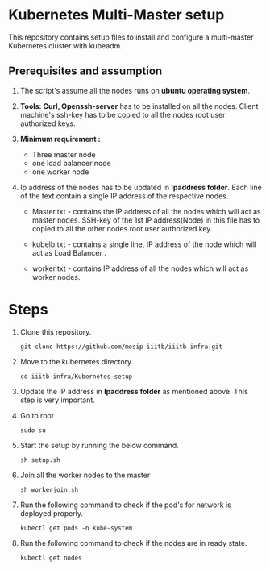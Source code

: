 # Kubernetes Multi-Master setup

This repository contains setup files to install and configure a multi-master Kubernetes cluster with kubeadm.

## Prerequisites and assumption

1) The script's assume all the nodes runs on **ubuntu operating system**.

2) **Tools: Curl, Openssh-server** has to be installed on all the nodes. Client machine's ssh-key has to be copied to all the nodes root user authorized keys.

3) **Minimum requirement :**
   * Three master node
   * one load balancer node
   * one worker node
   
4) Ip address of the nodes has to be updated in **Ipaddress folder**. Each line of the text contain a single IP address of the respective nodes.

   * Master.txt - contains the IP address of all the nodes which will act as master nodes. SSH-key of the 1st IP address(Node) in this file has to copied to all the other nodes root user authorized key. 
   
   * kubelb.txt - contains a single line, IP address of the node which will act as Load Balancer .
   
   * worker.txt - contains IP address of all the nodes which will act as worker nodes.

# Steps

1) Clone this repository.

   ```
   git clone https://github.com/mosip-iiitb/iiitb-infra.git
   ```
   
2) Move to the kubernetes directory.

   ```
   cd iiitb-infra/Kubernetes-setup
   ```
   
3) Update the IP address in **Ipaddress folder** as mentioned above. This step is very important.

4) Go to root

   ```
   sudo su
   ```
   
5) Start the setup by running the below command.

   ```
   sh setup.sh
   ```
6) Join all the worker nodes to the master
   ```
   sh workerjoin.sh
   ```

7) Run the following command to check if the pod's for network is deployed properly.
  
   ```
   kubectl get pods -n kube-system
   ```

8) Run the following command to check if the nodes are in ready state.

   ```
   kubectl get nodes
   ```
